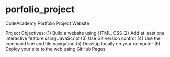 # porfolio_project
CodeAcademy Portfolio Project Website

Project Objectives:
(1) Build a website using HTML, CSS
(2) Add at least one interactive feature using JavaScript
(3) Use Git version control
(4) Use the command line and file navigation
(5) Develop locally on your computer
(6) Deploy your site to the web using GitHub Pages
